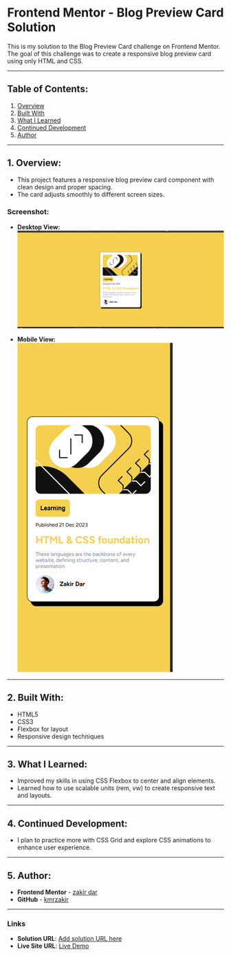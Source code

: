 # Frontend Mentor - Blog Preview Card Solution

This is my solution to the Blog Preview Card challenge on Frontend Mentor. The goal of this challenge was to create a responsive blog preview card using only HTML and CSS.

---

## Table of Contents:
1. [Overview](#1-overview)
2. [Built With](#2-built-with)
3. [What I Learned](#3-what-i-learned)
4. [Continued Development](#4-continued-development)
5. [Author](#5-author)

---

## 1. Overview:
- This project features a responsive blog preview card component with clean design and proper spacing.
- The card adjusts smoothly to different screen sizes.

### Screenshot:
- **Desktop View:**  
  ![Desktop Screenshot](./Blog-preview-card/images/desktop-view.png)

- **Mobile View:**  
  ![Mobile Screenshot](./Blog-preview-card/images/mobile-view.png)

---

## 2. Built With:
- HTML5
- CSS3
- Flexbox for layout
- Responsive design techniques

---

## 3. What I Learned:
- Improved my skills in using CSS Flexbox to center and align elements.
- Learned how to use scalable units (rem, vw) to create responsive text and layouts.

---

## 4. Continued Development:
- I plan to practice more with CSS Grid and explore CSS animations to enhance user experience.

---

## 5. Author:
- **Frontend Mentor** - [zakir dar](https://www.frontendmentor.io/profile/zakir_dar)
- **GitHub** - [kmrzakir](https://github.com/kmrzakir)

---

### Links

- **Solution URL**: [Add solution URL here](https://www.frontendmentor.io/challenges/blog-preview-card-ckPaj01IcS)
- **Live Site URL**: [Live Demo](https://kmrzakir.github.io/frontend_practice/Blog-preview-card/index.html)
